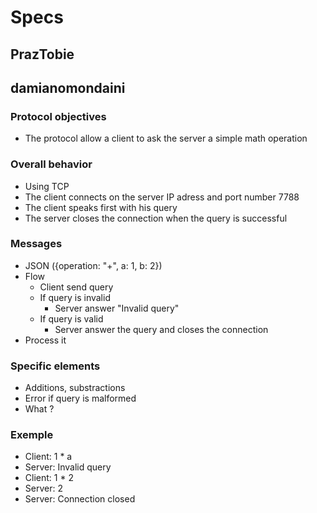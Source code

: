 # Specs
## PrazTobie 


## damianomondaini

### Protocol objectives

* The protocol allow a client to ask the server a simple math operation

### Overall behavior

* Using TCP
* The client connects on the server IP adress and port number 7788
* The client speaks first with his query
* The server closes the connection when the query is successful

### Messages
* JSON ({operation: "+", a: 1, b: 2})
* Flow
  * Client send query
  * If query is invalid
    * Server answer "Invalid query"
  * If query is valid
    * Server answer the query and closes the connection
* Process it

### Specific elements
* Additions, substractions
* Error if query is malformed
* What ?

### Exemple
* Client: 1 * a
* Server: Invalid query
* Client: 1 * 2
* Server: 2
* Server: Connection closed
